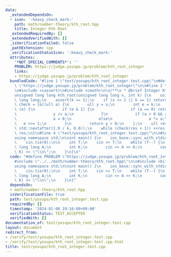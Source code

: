 ```yaml
---
data:
  _extendedDependsOn:
  - icon: ':heavy_check_mark:'
    path: math/number-theory/kth_root.hpp
    title: Integer Kth Root
  _extendedRequiredBy: []
  _extendedVerifiedWith: []
  _isVerificationFailed: false
  _pathExtension: cpp
  _verificationStatusIcon: ':heavy_check_mark:'
  attributes:
    '*NOT_SPECIAL_COMMENTS*': ''
    PROBLEM: https://judge.yosupo.jp/problem/kth_root_integer
    links:
    - https://judge.yosupo.jp/problem/kth_root_integer
  bundledCode: "#line 1 \"test/yosupo/kth_root_integer.test.cpp\"\n#define PROBLEM\
    \ \"https://judge.yosupo.jp/problem/kth_root_integer\"\n\n#line 2 \"math/number-theory/kth_root.hpp\"\
    \n#include <cassert>\n#include <cmath>\n\n/**\n * @brief Integer Kth Root\n */\n\
    unsigned long long kth_root(unsigned long long x, int k) {\n    using ull = unsigned\
    \ long long;\n    assert(k >= 1);\n    if (x <= 1 || k == 1) return x;\n    auto\
    \ check = [&](ull a) {\n        ull y = x;\n        int e = k;\n        while\
    \ (e) {\n            if (e & 1) {\n                if (a == 0) return false;\n\
    \                y /= a;\n            }\n            if (a > 0 && a > y / a)\n\
    \                a = 0;\n            else\n                a *= a;\n         \
    \   e >>= 1;\n        }\n        return y > 0;\n    };\n    ull res = std::pow(x,\
    \ std::nextafter(1.0 / k, 0.0));\n    while (check(res + 1)) ++res;\n    return\
    \ res;\n}\n#line 4 \"test/yosupo/kth_root_integer.test.cpp\"\n\n#include <bits/stdc++.h>\n\
    using namespace std;\n\nint main() {\n    ios_base::sync_with_stdio(false);\n\
    \    cin.tie(0);\n\n    int T;\n    cin >> T;\n    while (T--) {\n        unsigned\
    \ long long A;\n        int K;\n        cin >> A >> K;\n        cout << kth_root(A,\
    \ K) << \"\\n\";\n    }\n}\n"
  code: "#define PROBLEM \"https://judge.yosupo.jp/problem/kth_root_integer\"\n\n\
    #include \"../../math/number-theory/kth_root.hpp\"\n\n#include <bits/stdc++.h>\n\
    using namespace std;\n\nint main() {\n    ios_base::sync_with_stdio(false);\n\
    \    cin.tie(0);\n\n    int T;\n    cin >> T;\n    while (T--) {\n        unsigned\
    \ long long A;\n        int K;\n        cin >> A >> K;\n        cout << kth_root(A,\
    \ K) << \"\\n\";\n    }\n}"
  dependsOn:
  - math/number-theory/kth_root.hpp
  isVerificationFile: true
  path: test/yosupo/kth_root_integer.test.cpp
  requiredBy: []
  timestamp: '2024-01-08 19:16:08+09:00'
  verificationStatus: TEST_ACCEPTED
  verifiedWith: []
documentation_of: test/yosupo/kth_root_integer.test.cpp
layout: document
redirect_from:
- /verify/test/yosupo/kth_root_integer.test.cpp
- /verify/test/yosupo/kth_root_integer.test.cpp.html
title: test/yosupo/kth_root_integer.test.cpp
---
```

